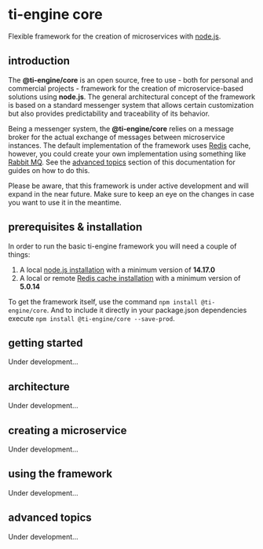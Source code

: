 # ti-engine core
Flexible framework for the creation of microservices with [node.js](https://nodejs.org/).

## introduction
The **@ti-engine/core** is an open source, free to use - both for personal and commercial projects - framework for the creation of microservice-based solutions using **node.js**. The general architectural concept of the framework is based on a standard messenger system that allows certain customization but also provides predictability and traceability of its behavior.

Being a messenger system, the **@ti-engine/core** relies on a message broker for the actual exchange of messages between microservice instances. The default implementation of the framework uses [Redis](https://redis.io/) cache, however, you could create your own implementation using something like [Rabbit MQ](https://www.rabbitmq.com/). See the [advanced topics](#advanced-topics) section of this documentation for guides on how to do this.

Please be aware, that this framework is under active development and will expand in the near future. Make sure to keep an eye on the changes in case you want to use it in the meantime.

## prerequisites & installation
In order to run the basic ti-engine framework you will need a couple of things:
1. A local [node.js installation](https://nodejs.org/en/download/) with a minimum version of **14.17.0**
2. A local or remote [Redis cache installation](https://redis.io/download) with a minimum version of **5.0.14**

To get the framework itself, use the command `npm install @ti-engine/core`. And to include it directly in your package.json dependencies execute `npm install @ti-engine/core --save-prod`.

## getting started
Under development...

## architecture
Under development...

## creating a microservice
Under development...

## using the framework
Under development...

## advanced topics
Under development...
